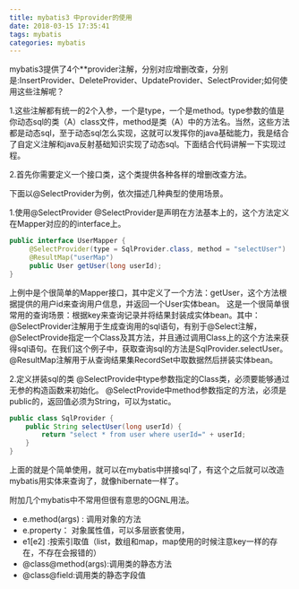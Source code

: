 ```yaml
---
title: mybatis3 中provider的使用
date: 2018-03-15 17:35:41
tags: mybatis
categories: mybatis
---
```


 mybatis3提供了4个**provider注解，分别对应增删改查，分别是:InsertProvider、DeleteProvider、UpdateProvider、SelectProvider;如何使用这些注解呢？

1.这些注解都有统一的2个入参，一个是type，一个是method。type参数的值是你动态sql的类（A）class文件，method是类（A）中的方法名。当然，这些方法都是动态sql，至于动态sql怎么实现，这就可以发挥你的java基础能力，我是结合了自定义注解和java反射基础知识实现了动态sql。下面结合代码讲解一下实现过程。

2.首先你需要定义一个接口类，这个类提供各种各样的增删改查方法。

下面以@SelectProvider为例，依次描述几种典型的使用场景。

1.使用@SelectProvider
@SelectProvider是声明在方法基本上的，这个方法定义在Mapper对应的的interface上。

```java
public interface UserMapper {
     @SelectProvider(type = SqlProvider.class, method = "selectUser")
     @ResultMap("userMap")
     public User getUser(long userId);
}
```

上例中是个很简单的Mapper接口，其中定义了一个方法：getUser，这个方法根据提供的用户id来查询用户信息，并返回一个User实体bean。
这是一个很简单很常用的查询场景：根据key来查询记录并将结果封装成实体bean。其中：
@SelectProvider注解用于生成查询用的sql语句，有别于@Select注解，@SelectProvide指定一个Class及其方法，并且通过调用Class上的这个方法来获得sql语句。在我们这个例子中，获取查询sql的方法是SqlProvider.selectUser。
@ResultMap注解用于从查询结果集RecordSet中取数据然后拼装实体bean。
 
2.定义拼装sql的类
@SelectProvide中type参数指定的Class类，必须要能够通过无参的构造函数来初始化。
@SelectProvide中method参数指定的方法，必须是public的，返回值必须为String，可以为static。
```java
public class SqlProvider {
    public String selectUser(long userId) {
        return "select * from user where userId=" + userId;
    }
}
```
上面的就是个简单使用，就可以在mybatis中拼接sql了，有这个之后就可以改造mybatis用实体来查询了，就像hibernate一样了。

附加几个mybatis中不常用但很有意思的OGNL用法。
* e.method(args) : 调用对象的方法
* e.property： 对象属性值，可以多层嵌套使用，
* e1[e2] :按索引取值（list，数组和map，map使用的时候注意key一样的存在，不存在会报错的）
* @class@method(args):调用类的静态方法
* @class@field:调用类的静态字段值

